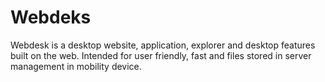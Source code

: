 # Webdeks
Webdesk is a desktop website, application, explorer and desktop features built on the web. Intended for user friendly, fast and files stored in server management in mobility device.
